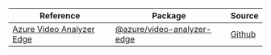 | Reference | Package | Source |
|---|---|---|
|[Azure Video Analyzer Edge](video-analyzer-edge-readme.md)|[@azure/video-analyzer-edge](https://www.npmjs.com/package/@azure/video-analyzer-edge)|[Github](https://github.com/Azure/azure-sdk-for-js/blob/main/sdk/videoanalyzer/video-analyzer-edge)|
